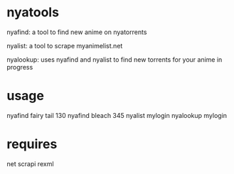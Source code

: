 nyatools
========

nyafind: a tool to find new anime on nyatorrents

nyalist: a tool to scrape myanimelist.net

nyalookup: uses nyafind and nyalist to find 
	   new torrents for your anime in progress

usage
=====

nyafind fairy tail 130
nyafind bleach 345
nyalist mylogin
nyalookup mylogin

requires
========

net
scrapi
rexml
